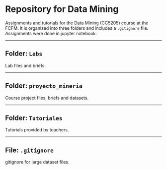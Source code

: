 # Repository for Data Mining

Assignments and tutorials for the Data Mining (CC5205) course at the FCFM. It is organized into three folders and includes a `.gitignore` file. Assignments were done in jupyter notebook.

---

## Folder: `Labs`

Lab files and briefs.

---

## Folder: `proyecto_mineria`

Course project files, briefs and datasets.

---

## Folder: `Tutoriales`

Tutorials provided by teachers.

---

## File: `.gitignore`

gitignore for large dataset files.
